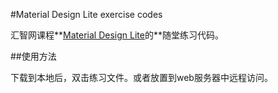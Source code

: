 #Material Design Lite exercise codes

汇智网课程**[Material Design Lite](http://www.hubwiz.com/course/55adae643ad79a1b05dcbf77/)的**随堂练习代码。

##使用方法

下载到本地后，双击练习文件。或者放置到web服务器中远程访问。

